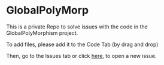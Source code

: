 # GlobalPolyMorp

This is a private Repo to solve issues with the code in the GlobalPolyMorphism project. 

To add files, please add it to the Code Tab (by drag and drop)

Then, go to the Issues tab or click [here](https://github.com/lessardlab/GlobalPolyMorp/issues/new), to open a new issue. 



